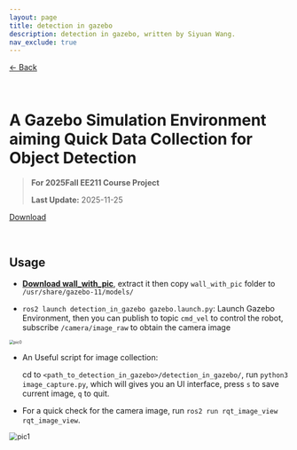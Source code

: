 ```yaml
---
layout: page
title: detection in gazebo
description: detection in gazebo, written by Siyuan Wang.
nav_exclude: true
---
```



[← Back](https://rpai-lab.github.io/EE211-25Fall/course-materials/)

<br>

# A Gazebo Simulation Environment aiming Quick Data Collection for Object Detection

> **For 2025Fall EE211 Course Project**
>
> **Last Update:** 2025-11-25

[Download](https://raw.githubusercontent.com/RPAI-Lab/EE211-25Fall/refs/heads/25Fall/assets/lab/week12/detection_in_gazebo.zip)

<br>

## Usage

- [**Download wall_with_pic**](https://raw.githubusercontent.com/RPAI-Lab/EE211-25Fall/refs/heads/25Fall/assets/lab/week12/wall_with_pic.zip), extract it then copy `wall_with_pic` folder to `/usr/share/gazebo-11/models/`


- `ros2 launch detection_in_gazebo gazebo.launch.py`: Launch Gazebo Environment, then you can publish to topic `cmd_vel` to control the robot, subscribe `/camera/image_raw` to obtain the camera image

<img src="https://rpai-lab.github.io/EE211-25Fall/assets/lab/week12/imgs/pic0.png" alt="pic0" style="zoom:50%;" /> 

- An Useful script for image collection: 

  cd to `<path_to_detection_in_gazebo>/detection_in_gazebo/`, run `python3 image_capture.py`, which will gives you an UI interface, press `s` to save current image, `q` to quit. 

- For a quick check for the camera image, run `ros2 run rqt_image_view rqt_image_view`.

<img src="https://rpai-lab.github.io/EE211-25Fall/assets/lab/week12/imgs/pic1.png" alt="pic1" style="zoom:90%;" /> 

<br>
<br>

